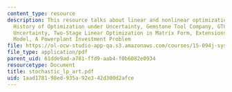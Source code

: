 ```yaml
---
content_type: resource
description: This resource talks about linear and nonlinear optimization models, Brief
  History of Optimization under Uncertainty, Gemstone Tool Company, GTC Planning under
  Uncertainty, Two-Stage Linear Optimization in Matrix Form, Extensions of the Two-Stage
  Model, A Powerplant Investment Problem
file: https://ol-ocw-studio-app-qa.s3.amazonaws.com/courses/15-094j-systems-optimization-models-and-computation-sma-5223-spring-2004/1aad178198ed935a92e342d300d2afce_stochastic_lp_art.pdf
file_type: application/pdf
parent_uid: 61dde9ad-a781-ffd9-aab4-f0b6082e0934
resourcetype: Document
title: stochastic_lp_art.pdf
uid: 1aad1781-98ed-935a-92e3-42d300d2afce
---
```

